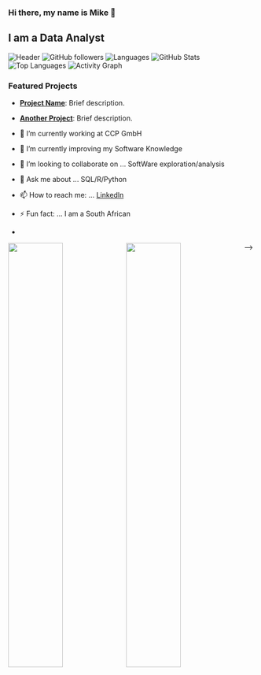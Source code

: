 
### Hi there, my name is Mike 👋
## I am a Data Analyst
![Header](https://example.com/your-header-image.png)
![GitHub followers](https://img.shields.io/github/followers/your-username?label=Followers&style=social)
![Languages](https://img.shields.io/github/languages/count/your-username/your-repo)
![GitHub Stats](https://github-readme-stats.vercel.app/api?username=your-username&show_icons=true&theme=radical)
![Top Languages](https://github-readme-stats.vercel.app/api/top-langs/?username=your-username&layout=compact&theme=radical)
![Activity Graph](https://github-readme-activity-graph.vercel.app/graph?username=your-username&theme=react-dark)
### Featured Projects
- [**Project Name**](https://github.com/your-username/project-repo): Brief description.
- [**Another Project**](https://github.com/your-username/another-repo): Brief description.





- 🔭 I’m currently working at CCP GmbH
- 🌱 I’m currently improving my Software Knowledge 
- 👯 I’m looking to collaborate on ... SoftWare exploration/analysis
- 💬 Ask me about ... SQL/R/Python
- 📫 How to reach me: ... [Linkedln](https://www.linkedin.com/in/mike-bester-0884a8187/)
- ⚡ Fun fact: ... I am a South African
- 
<img align="left" width="47%" src="https://github-readme-stats.vercel.app/api?username=BarendBester&show_icons=true&theme=radical" />
<img align="left" width="47%" src="https://github-readme-stats.vercel.app/api/top-langs/?username=BarendBester&langs_count=8" />




-->
